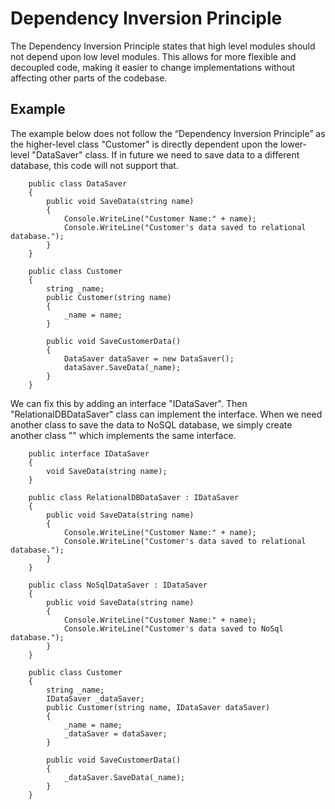 # Dependency Inversion Principle
The Dependency Inversion Principle states that high level modules should not depend upon low level modules. This allows for more flexible and decoupled code, making it easier to change implementations without affecting other parts of the codebase. 

## Example

The example below does not follow the “Dependency Inversion Principle” as the higher-level class "Customer" is directly dependent upon the lower-level "DataSaver" class. If in future we need to save data to a different database, this code will not support that.
```
 	public class DataSaver
	{
		public void SaveData(string name)
		{
			Console.WriteLine("Customer Name:" + name);
			Console.WriteLine("Customer's data saved to relational database.");
		}
	}
	
	public class Customer
	{
		string _name;
		public Customer(string name)
		{
			_name = name;
		}
		
		public void SaveCustomerData()
		{
			DataSaver dataSaver = new DataSaver();
			dataSaver.SaveData(_name);
		}
	}
```

We can fix this by adding an interface "IDataSaver". Then "RelationalDBDataSaver" class can implement the interface. When we need another class to save the data to NoSQL database, we simply create another class "" which implements the same interface. 
```
 	public interface IDataSaver
	{
		void SaveData(string name);
	}
	
	public class RelationalDBDataSaver : IDataSaver
	{
		public void SaveData(string name)
		{
			Console.WriteLine("Customer Name:" + name);
			Console.WriteLine("Customer's data saved to relational database.");
		}
	}
	
	public class NoSqlDataSaver : IDataSaver
	{
		public void SaveData(string name)
		{
			Console.WriteLine("Customer Name:" + name);
			Console.WriteLine("Customer's data saved to NoSql database.");
		}
	}
	
	public class Customer
	{
		string _name;
		IDataSaver _dataSaver;
		public Customer(string name, IDataSaver dataSaver)
		{
			_name = name;
			_dataSaver = dataSaver;
		}
		
		public void SaveCustomerData()
		{
			_dataSaver.SaveData(_name);
		}
	}
```